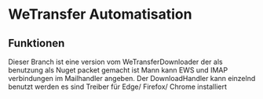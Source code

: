 # WeTransfer Automatisation

## Funktionen
Dieser Branch ist eine version vom WeTransferDownloader der als benutzung als Nuget packet gemacht ist
Mann kann EWS und IMAP verbindungen im Mailhandler angeben.
Der DownloadHandler kann einzelnd benutzt werden es sind Treiber für Edge/ Firefox/ Chrome installiert 
